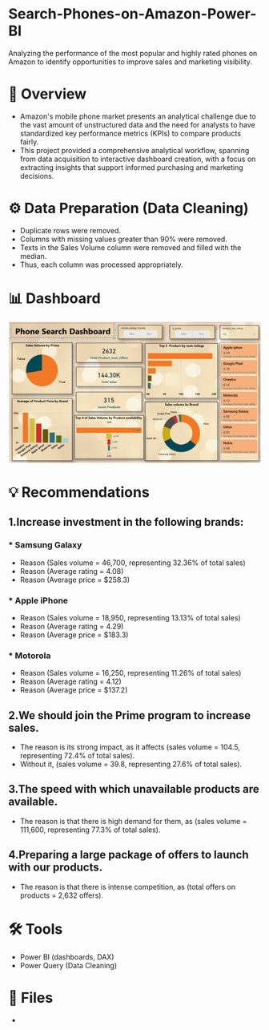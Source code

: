 # Search-Phones-on-Amazon-Power-BI
Analyzing the performance of the most popular and highly rated phones on Amazon to identify opportunities to improve sales and marketing visibility.
# 📌 Overview
- Amazon's mobile phone market presents an analytical challenge due to the vast amount of unstructured data and the need for analysts to have standardized key performance metrics (KPIs) to compare products fairly.
- This project provided a comprehensive analytical workflow, spanning from data acquisition to interactive dashboard creation, with a focus on extracting insights that support informed purchasing and marketing decisions.
# ⚙ Data Preparation (Data Cleaning)
- Duplicate rows were removed.
- Columns with missing values greater than 90% were removed.
- Texts in the Sales Volume column were removed and filled with the median.
- Thus, each column was processed appropriately.
# 📊 Dashboard
![Search Phones](https://github.com/ahmedhamdyelshimy/Search-phones-on-Amazon-Power-BI-/blob/main/Dashboard.png?raw=true)
# 💡 Recommendations
## 1.Increase investment in the following brands:
### * Samsung Galaxy
- Reason (Sales volume = 46,700, representing 32.36% of total sales)
- Reason (Average rating = 4.08)
- Reason (Average price = $258.3)
### * Apple iPhone
- Reason (Sales volume = 18,950, representing 13.13% of total sales)
- Reason (Average rating = 4.29)
- Reason (Average price = $183.3)
### * Motorola
- Reason (Sales volume = 16,250, representing 11.26% of total sales)
- Reason (Average rating = 4.12)
- Reason (Average price = $137.2)
## 2.We should join the Prime program to increase sales.
- The reason is its strong impact, as it affects (sales volume = 104.5, representing 72.4% of total sales).
- Without it, (sales volume = 39.8, representing 27.6% of total sales).
## 3.The speed with which unavailable products are available.
- The reason is that there is high demand for them, as (sales volume = 111,600, representing 77.3% of total sales).
## 4.Preparing a large package of offers to launch with our products.
- The reason is that there is intense competition, as (total offers on products = 2,632 offers).
# 🛠 Tools
-	Power BI (dashboards, DAX)
-	Power Query (Data Cleaning)
# 📁 Files
-

